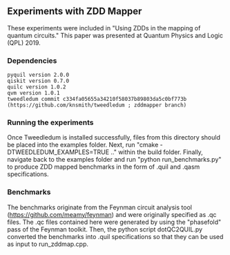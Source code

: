 ## Experiments with ZDD Mapper

These experiments were included in "Using ZDDs in the mapping of quantum circuits." This paper was presented at Quantum Physics and Logic (QPL) 2019. 

### Dependencies 

```
pyquil version 2.0.0
qiskit version 0.7.0
quilc version 1.0.2
qvm version 1.0.1
tweedledum commit c334fa05655a34210f58037b89803da5c0bf773b (https://github.com/knsmith/tweedledum ; zddmapper branch)
```

### Running the experiments

Once Tweedledum is installed successfully, files from this directory should be placed into the examples folder. Next, run "cmake -DTWEEDLEDUM_EXAMPLES=TRUE .." within the build folder. Finally, navigate back to the examples folder and run "python run_benchmarks.py" to produce ZDD mapped benchmarks in the form of .quil and .qasm specifications.

### Benchmarks

The benchmarks originate from the Feynman circuit analysis tool (https://github.com/meamy/feynman) and were originally specified as .qc files. The .qc files contained here were generated by using the "phasefold" pass of the Feynman toolkit. Then, the python script dotQC2QUIL.py converted the benchmarks into .quil specifications so that they can be used as input to run_zddmap.cpp.



